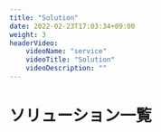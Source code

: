 ```yaml
---
title: "Solution"
date: 2022-02-23T17:03:34+09:00
weight: 3
headerVideo: 
    videoName: "service"
    videoTitle: "Solution"
    videoDescription: ""
---
```


# ソリューション一覧